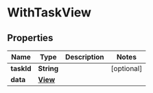 

# WithTaskView


## Properties

Name | Type | Description | Notes
------------ | ------------- | ------------- | -------------
**taskId** | **String** |  |  [optional]
**data** | [**View**](View.md) |  | 




